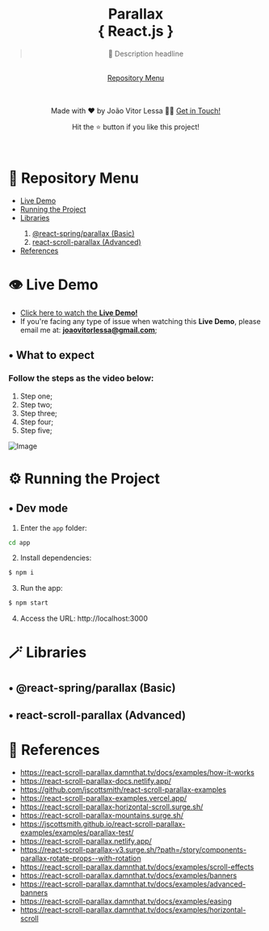 <div align="center">
  <h1 align='center'>Parallax
    <br/>{ React.js }
  </h1>
  
  > 💬 Description headline
  
  <br/>
  <a href="#-repository-menu">Repository Menu</a><br/>
  
  <br/><br/>
  Made with ❤️ by João Vitor Lessa 👏🏻 
  <a href="https://www.linkedin.com/in/jvitorlb/">Get in Touch!</a>
  <p>Hit the ⭐️ button if you like this project!</p>
</div>

<br/>

# 🔖 Repository Menu

<ul>
    <li><a href="#%EF%B8%8F-live-demo">Live Demo</a></li>
    <li><a href="#%EF%B8%8F-running-the-project">Running the Project</a></li>
    <li><a href="#%EF%B8%8F-running-the-project">Libraries</a></li>
    <ol>
        <li><a href="#react-springparallax-basic">@react-spring/parallax (Basic)</a></li>
        <li><a href="#react-scroll-parallax-advanced">react-scroll-parallax (Advanced)</a></li>
    </ol>
    <li><a href="#-references">References</a></li>
</ul>

# 👁️ Live Demo

- [Click here to watch the **Live Demo!**](https://google.com)
- If you're facing any type of issue when watching this **Live Demo**, please email me at: **joaovitorlessa@gmail.com**;

## • What to expect

### Follow the steps as the video below:

1. Step one;
2. Step two;
3. Step three;
4. Step four;
5. Step five;

![Image](../main/docs/images/demo.gif?raw=true)

# ⚙️ Running the Project

## • Dev mode

1. Enter the `app` folder:

```bash
cd app
```

2. Install dependencies:

```bash
$ npm i
```

3. Run the app:

```bash
$ npm start
```

4. Access the URL: http://localhost:3000

# 🪄 Libraries

## • @react-spring/parallax (Basic)

## • react-scroll-parallax (Advanced)

# 🔨 References

- https://react-scroll-parallax.damnthat.tv/docs/examples/how-it-works
- https://react-scroll-parallax-docs.netlify.app/
- https://github.com/jscottsmith/react-scroll-parallax-examples
- https://react-scroll-parallax-examples.vercel.app/
- https://react-scroll-parallax-horizontal-scroll.surge.sh/
- https://react-scroll-parallax-mountains.surge.sh/
- https://jscottsmith.github.io/react-scroll-parallax-examples/examples/parallax-test/
- https://react-scroll-parallax.netlify.app/
- https://react-scroll-parallax-v3.surge.sh/?path=/story/components-parallax-rotate-props--with-rotation
- https://react-scroll-parallax.damnthat.tv/docs/examples/scroll-effects
- https://react-scroll-parallax.damnthat.tv/docs/examples/banners
- https://react-scroll-parallax.damnthat.tv/docs/examples/advanced-banners
- https://react-scroll-parallax.damnthat.tv/docs/examples/easing
- https://react-scroll-parallax.damnthat.tv/docs/examples/horizontal-scroll
